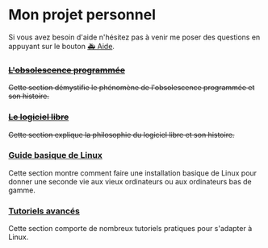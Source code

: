# Mon projet personnel
Si vous avez besoin d'aide n'hésitez pas à venir me poser des questions en appuyant sur le bouton <a id="aide" href='https://discord.gg/EGntMDp' target='blank'>🚑 Aide</a>.


### [~~L'obsolescence programmée~~](1/description.md)

~~Cette section démystifie le phénomène de l'obsolescence programmée et son histoire.~~

### [~~Le logiciel libre~~](2/description.md)

~~Cette section explique la philosophie du logiciel libre et son histoire.~~

### [Guide basique de Linux](3/linux.md)

Cette section montre comment faire une installation basique de Linux pour donner une seconde vie aux vieux ordinateurs ou aux ordinateurs bas de gamme.

### [Tutoriels avancés](4/alternatives.md)

Cette section comporte de nombreux tutoriels pratiques pour s'adapter à Linux.
